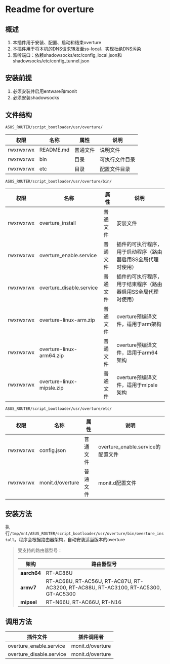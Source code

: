 # Readme for overture

## 概述

1. 本插件用于安装、配置、启动和结束overture
2. 本插件用于将本机的DNS请求转发至ss-local，实现杜绝DNS污染
3. 监听端口：依赖shadowsocks/etc/config_local.json和shadowsocks/etc/config_tunnel.json

## 安装前提

1. 必须安装并启用entware和monit
2. 必须安装shadowsocks

## 文件结构

`ASUS_ROUTER/script_bootloader/usr/overture/`

| 权限      | 名称      | 属性     | 说明           |
| --------- | --------- | -------- | -------------- |
| rwxrwxrwx | README.md | 普通文件 | 说明文件       |
| rwxrwxrwx | bin       | 目录     | 可执行文件目录 |
| rwxrwxrwx | etc       | 目录     | 配置文件目录   |

`ASUS_ROUTER/script_bootloader/usr/overture/bin/`

| 权限      | 名称                      | 属性     | 说明                                                         |
| --------- | ------------------------- | -------- | ------------------------------------------------------------ |
| rwxrwxrwx | overture_install          | 普通文件 | 安装文件                                                     |
| rwxrwxrwx | overture_enable.service   | 普通文件 | 插件的可执行程序，用于启动程序（路由器启用SS全局代理时使用） |
| rwxrwxrwx | overture_disable.service  | 普通文件 | 插件的可执行程序，用于结束程序（路由器启用SS全局代理时使用） |
| rwxrwxrwx | overture-linux-arm.zip    | 普通文件 | overture预编译文件，适用于arm架构                            |
| rwxrwxrwx | overture-linux-arm64.zip  | 普通文件 | overture预编译文件，适用于arm64架构                          |
| rwxrwxrwx | overture-linux-mipsle.zip | 普通文件 | overture预编译文件，适用于mipsle架构                         |

`ASUS_ROUTER/script_bootloader/usr/overture/etc/`

| 权限      | 名称             | 属性     | 说明                              |
| --------- | ---------------- | -------- | --------------------------------- |
| rwxrwxrwx | config.json      | 普通文件 | overture_enable.service的配置文件 |
| rwxrwxrwx | monit.d/overture | 普通文件 | monit.d配置文件                   |

## 安装方法

执行`/tmp/mnt/ASUS_ROUTER/script_bootloader/usr/overture/bin/overture_install`。程序会根据路由器架构，自动安装适当版本的overture

   > 受支持的路由器型号：
   >
   > | 架构        | 路由器型号                                                                         |
   > | ----------- | ---------------------------------------------------------------------------------- |
   > | **aarch64** | RT-AC86U                                                                           |
   > | **armv7**   | RT-AC68U, RT-AC56U, RT-AC87U, RT-AC3200, RT-AC88U, RT-AC3100, RT-AC5300, GT-AC5300 |
   > | **mipsel**  | RT-N66U, RT-AC66U, RT-N16                                                          |

## 调用方法

| 插件文件                 | 插件调用者       |
| ------------------------ | ---------------- |
| overture_enable.service  | monit.d/overture |
| overture_disable.service | monit.d/overture |
